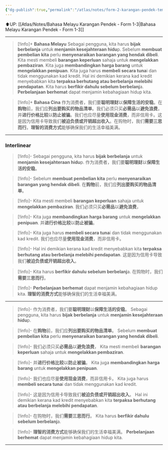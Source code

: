 ```yaml
---
{"dg-publish":true,"permalink":"/atlas/notes/form-2-karangan-pendek-tema-13-bijak-berbelanja/"}
---
```


⬆️UP: [[Atlas/Notes/Bahasa Melayu Karangan Pendek - Form 1-3\|Bahasa Melayu Karangan Pendek - Form 1-3]]

---

> [!info]+ **Bahasa Melayu**
> Sebagai pengguna, kita harus **bijak berbelanja** untuk **menjamin kesejahteraan hidu**p. Sebelum **membuat pembelian kita** perlu **menyenaraikan barangan yang hendak dibeli**. Kita mesti membeli **barangan keperluan** sahaja untuk **mengelakkan pembaziran**. Kita juga **membandingkan harga barang** untuk **mengelakkan penipuan**. Kita juga harus **membeli secara tuna**i dan tidak menggunakan kad kredit. Hal ini demikian kerana kad kredit menyebabkan kita **terpaksa berhutang atau berbelanja melebihi pendapatan**. Kita harus **berfikir dahulu sebelum berbelanj**a. **Perbelanjaan berhemat** dapat menjamin kebahagiaan hidup kita.


> [!info]+ **Bahasa Cina**
> 作为消费者，我们要**聪明理财**以**保障生活的安稳**。在**购物**前，我们应**列出要购买的物品清单**。我们必须只买**必需品**以**避免浪费**，并**进行价格比较**以**防止被骗**。我们也应尽量**使用现金消费**，而非信用卡。这是因为信用卡导致我们**被迫负债或开销超出收入**。在购物时，我们**需要三思而行**。**理智的消费方式**能够确保我们的生活幸福美满。


---

### Interlinear

> [!info]- Sebagai pengguna, kita harus **bijak berbelanja** untuk **menjamin kesejahteraan hidu**p. 
> 作为消费者，我们要**聪明理财**以**保障生活的安稳**。

> [!info]- Sebelum **membuat pembelian kita** perlu **menyenaraikan barangan yang hendak dibeli**. 
> 在**购物**前，我们应**列出要购买的物品清单**。

> [!info]- Kita mesti membeli **barangan keperluan** sahaja untuk **mengelakkan pembaziran**. 
> 我们必须只买**必需品**以**避免浪费**，

> [!info]- Kita juga **membandingkan harga barang** untuk **mengelakkan penipuan**. 
> 并**进行价格比较**以**防止被骗**。

> [!info]- Kita juga harus **membeli secara tuna**i dan tidak menggunakan kad kredit. 
> 我们也应尽量**使用现金消费**，而非信用卡。

> [!info]- Hal ini demikian kerana kad kredit menyebabkan kita **terpaksa berhutang atau berbelanja melebihi pendapatan**. 
> 这是因为信用卡导致我们**被迫负债或开销超出收入**。

> [!info]- Kita harus **berfikir dahulu sebelum berbelanj**a. 
> 在购物时，我们**需要三思而行**。

> [!info]- **Perbelanjaan berhemat** dapat menjamin kebahagiaan hidup kita.
> **理智的消费方式**能够确保我们的生活幸福美满。

---


> [!info]- 作为消费者，我们要**聪明理财**以**保障生活的安稳**。
> Sebagai pengguna, kita harus **bijak berbelanja** untuk **menjamin kesejahteraan hidu**p. 

> [!info]- 在**购物**前，我们应**列出要购买的物品清单**。
> Sebelum **membuat pembelian kita** perlu **menyenaraikan barangan yang hendak dibeli**. 

> [!info]- 我们必须只买**必需品**以**避免浪费**，
> Kita mesti membeli **barangan keperluan** sahaja untuk **mengelakkan pembaziran**. 

> [!info]- 并**进行价格比较**以**防止被骗**。
> Kita juga **membandingkan harga barang** untuk **mengelakkan penipuan**. 

> [!info]- 我们也应尽量**使用现金消费**，而非信用卡。
> Kita juga harus **membeli secara tuna**i dan tidak menggunakan kad kredit. 

> [!info]- 这是因为信用卡导致我们**被迫负债或开销超出收入**。
> Hal ini demikian kerana kad kredit menyebabkan kita **terpaksa berhutang atau berbelanja melebihi pendapatan**. 

> [!info]- 在购物时，我们**需要三思而行**。
> Kita harus **berfikir dahulu sebelum berbelanj**a. 

> [!info]- **理智的消费方式**能够确保我们的生活幸福美满。
> **Perbelanjaan berhemat** dapat menjamin kebahagiaan hidup kita.

---

